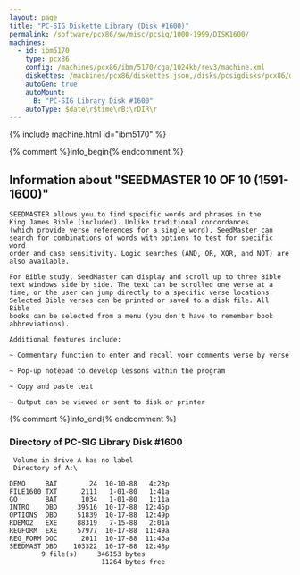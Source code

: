 ```yaml
---
layout: page
title: "PC-SIG Diskette Library (Disk #1600)"
permalink: /software/pcx86/sw/misc/pcsig/1000-1999/DISK1600/
machines:
  - id: ibm5170
    type: pcx86
    config: /machines/pcx86/ibm/5170/cga/1024kb/rev3/machine.xml
    diskettes: /machines/pcx86/diskettes.json,/disks/pcsigdisks/pcx86/diskettes.json
    autoGen: true
    autoMount:
      B: "PC-SIG Library Disk #1600"
    autoType: $date\r$time\rB:\rDIR\r
---
```


{% include machine.html id="ibm5170" %}

{% comment %}info_begin{% endcomment %}

## Information about "SEEDMASTER 10 OF 10 (1591-1600)"

    SEEDMASTER allows you to find specific words and phrases in the
    King James Bible (included). Unlike traditional concordances
    (which provide verse references for a single word), SeedMaster can
    search for combinations of words with options to test for specific word
    order and case sensitivity. Logic searches (AND, OR, XOR, and NOT) are
    also available.
    
    For Bible study, SeedMaster can display and scroll up to three Bible
    text windows side by side. The text can be scrolled one verse at a
    time, or the user can jump directly to a specific verse locations.
    Selected Bible verses can be printed or saved to a disk file. All Bible
    books can be selected from a menu (you don't have to remember book
    abbreviations).
    
    Additional features include:
    
    ~ Commentary function to enter and recall your comments verse by verse
    
    ~ Pop-up notepad to develop lessons within the program
    
    ~ Copy and paste text
    
    ~ Output can be viewed or sent to disk or printer
{% comment %}info_end{% endcomment %}


### Directory of PC-SIG Library Disk #1600

     Volume in drive A has no label
     Directory of A:\

    DEMO     BAT        24  10-10-88   4:28p
    FILE1600 TXT      2111   1-01-80   1:41a
    GO       BAT      1034   1-01-80   1:11a
    INTRO    DBD     39516  10-17-88  12:45p
    OPTIONS  DBD     51839  10-17-88  12:49p
    RDEMO2   EXE     88319   7-15-88   2:01a
    REGFORM  EXE     57977  10-17-88  11:49a
    REG_FORM DOC      2011  10-17-88  11:46a
    SEEDMAST DBD    103322  10-17-88  12:48p
            9 file(s)     346153 bytes
                           11264 bytes free
